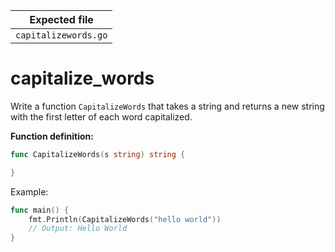| Expected file        |
| -------------------- |
| `capitalizewords.go` |

# capitalize_words

Write a function `CapitalizeWords` that takes a string and returns a new string with the first letter of each word capitalized.

**Function definition:**

```go
func CapitalizeWords(s string) string {

}
```

Example:

```go
func main() {
    fmt.Println(CapitalizeWords("hello world"))
    // Output: Hello World
}
```
